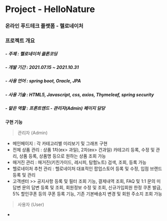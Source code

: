 # Project - HelloNature
### 온라인 푸드테크 플랫폼 - 헬로네이처

### 프로젝트 개요
##### -  주제  :  헬로네이처 클론코딩 
##### -  개발 기간  :  2021.07.15 ~ 2021.10.31
##### -  사용 언어  :  spring boot, Oracle, JPA
##### -  사용 기술  :  HTML5, Javascript, css, axios, Thymeleaf, spring security
##### -  맡은 역할  : 프론트엔드 - 관리자(Admin) 페이지 담당

**구현 기능**
> 관리자 (Admin)
+ 메인페이지 : 각 카테고리별 미리보기 및 그래프 구현
+ 전체 상품 관리 : 상품 1차(ex> 과일), 2차(ex> 건과일) 카테고리 등록, 수정 및 관리,
                 상품 등록, 상품명 등으로 원하는 상품 조회 가능
+ 매거진 관리 : 매거진(키친가이드, 레시피, 탐험노트) 검색, 조회, 등록 가능
+ 헬로네이처 추천 관리 : 헬로네이처 대표적인 팝업스토어 등록 및 수정, 입점 브랜드 등록 및 관리
+ 고객센터 
            >> 공지사항 등록 및 필터 조회 기능, 결제내역 조회, 
             FAQ 및 1:1 문의 미답변 문의 답변 등록 및 조회,
             회원정보 수정 및 조회, 
             신규가입회원 한정 쿠폰 발급, 5% 할인쿠폰 등의 쿠폰 등록 기능,
             기존 기본배송지 변경 및 회원 주소지 조회 가능
             
            

> 사용자 (User)
+ 



